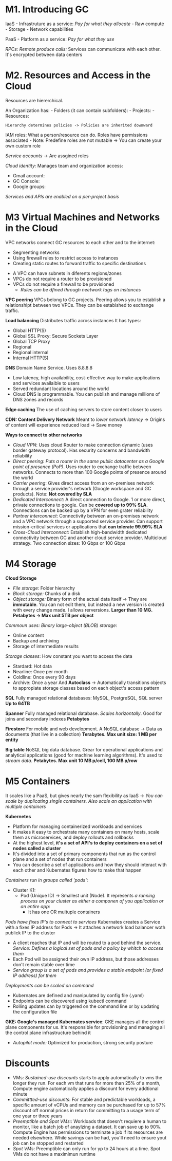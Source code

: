# M1. Introducing GC

IaaS - Infrastruture as a service: _Pay for what they allocate_
    - Raw compute
    - Storage
    - Network capabilities

PaaS - Platform as a service: _Pay for what they use_

*RPCs: Remote produce calls:* Services can communicate with each other. It's encrypted between data centers

# M2. Resources and Access in the Cloud

Resources are hiererchical. 

An Organization has:
    - Folders (it can contain subfolders): 
      - Projects:
        - Resources:

`Hierarchy determines policies -> Policies are inherited downward`

IAM roles: What a person/resource can do. Roles have permissions associated
    - Note: Predefine roles are not mutable -> You can create your own custom role

*Service accounts* -> Are assgined roles

_Cloud identity:_ Manages team and organization access:
  - Gmail account:
  - GC Console:
  - Google groups:

*Services and APIs are enabled on a per-project basis*

# M3 Virtual Machines and Networks in the Cloud

VPC networks connect GC resources to each other and to the internet:
  - Segmenting networks
  - Using firewall rules to restrict access to instances
  - Creating static routes to forward traffic to specific destinations

* A VPC can have subnets in diferents regions/zones
* VPCs do not require a router to be provisioned
* VPCs do not require a firewall to be provisioned
  * _Rules can be dfined through neetwork tags on instances_

**VPC peering**
VPCs belong to GC projects. Peering allows you to establish a relationshipt between two VPCs. They can be estabished to exchange traffic. 
  
**Load balancing**
Distributes traffic across instances It has types:
  - Global HTTP(S)
  - Global SSL Proxy: Secure Sockets Layer
  - Global TCP Proxy
  - Regional
  - Regional internal
  - Internal HTTP(S)

**DNS**
Domain Name Service. Uses 8.8.8.8
  - Low latency, high availability, cost-effective way to make applications and services availaible to users
  - Served redundant locations around the world
  - Cloud DNS is programmable. You can publish and manage millions of DNS zones and records

**Edge caching**
The use of caching servers to store content closer to users

**CDN: Content Delivery Network**
Meant to _lower network latency_ -> Origins of content will experience reduced load -> Save money

**Ways to connect to other networks**
  - *Cloud VPN*: Uses cloud Router to make connection dynamic (uses border gateway protocol). Has security concerns and bandwidth reliability
  - *Direct peering*: _Puts a router in the same public datacenter as a Google point of presence (PoP)_. Uses router to exchange traffic between networks. Connects to more than 100 Google points of presence around the world
  - *Carrier peering*: Gives direct access from an on-premises network through a service provider's network (Google workspace and GC products). Note: **Not covered by SLA**
  - *Dedicated Interconnect*: A direct connection to Google. 1 or more direct, private connections to google. Can be **covered up to 99% SLA**. Connections can be backed up by a VPN for even grater reliability
  - *Partner interconnect*: Connectivity between an on-premises network and a VPC network through a supported service provider. Can support mission-critical services or applications that **can tolerate 99.99% SLA**
  - *Cross-Cloud Interconnect*: Establish high-bandwidth dedicated connectivity between GC and another cloud service provider. Multicloud strategy. Two connection sizes: 10 Gbps or 100 Gbps

# M4 Storage

**Cloud Storage**
  - *File storage:* Folder hierarchy
  - *Block storage:* Chunks of a disk
  - *Object storage:* Binary form of the actual data itself -> They are **immutable**. You can not edit them, but instead a new version is created with every change made. I allows rerversions. **Larger than 10 MG. Petabytes -> Max unit 5TB per object**

_Commoun uses: Binary large-object (BLOB) storage_: 
  * Online content
  * Backup and archiving
  * Storage of intermediate results

_Storage classes_:
How constant you want to access the data
  - Stardard: Hot data
  - Nearline: Once per month
  - Coldline: Once every 90 days
  - Archive: Once a year
And **Autoclass** -> Automatically transitions objects to appropiate storage classes based on each object's access pattern

**SQL**
Fully managed relational databases: MySQL, PostgreSQL, SQL server **Up to 64TB**

**Spanner**
Fully managed relational database. _Scales horizontally_. Good for joins and secondary indexes **Petabytes**

**Firestore**
For mobile and web development. A NoSQL database -> Data as documents (that live in a collection) **Terabytes. Max unit size: 1 MB per entity**

**Big table**
NoSQL big data database. Grear for operational applications and analytical applications (good for machine learning algorithms). It's used to _stream data_. **Petabytes. Max unit 10 MB p/cell, 100 MB p/row**

# M5 Containers

It scales like a PaaS, but gives nearly the sam flexibility as IaaS -> _You can scale by duplicating single containers. Also scale an application with multiple containers_

**Kubernetes**
- Platform for managing containerized workloads and services
- It makes it easy to orchestrate many containers on many hosts, scale them as microservices, and deploy rollouts and rollbacks
- At the highest level, **it's a set of API's to deploy containers on a set of nodes called a cluster**
- It's divided into a set of primary components that run as the control plane and a set of nodes that run containers
- You can describe a set of applications and how they should interact with each other and Kubernates figures how to make that happen

*Containers run in groups called 'pods'*:
- Cluster K1:
  - Pod (Unique ID) -> Smallest unit (Node). It represents *a running process on your cluster as either a componen of you application or an entire app*: 
    - It has one OR multuple containers

*Pods have fixes IP's to connect to services*
Kubernates creates a Service with a fixes IP address for Pods -> It attaches a network load balancer woth publick IP to the cluster
  - A client reaches that IP and will be routed to a pod behind the service. _Service: Defines a logical set of pods and a policy by whitch to access them_
  - Each Pod will be assigned their own IP address, but those addresses don't remain stable over time
  - _Service group is a set of pods and provides a stable endpoint (or fixed IP address) for them_

*Deployments can be scaled on command*

- Kubernates are defined and manipulated by config file (.yaml)
- Endpoints can be discovered using kubectl command
- Rolling updates can by triggered on the command line or by updating the configuration file

**GKE: Google's managed Kubernates service**:
GKE manages all the control plane components for us. It's responsible for provisioning and managing all the control plane infrastructure behind it
  - *Autopilot mode:* Optimized for production, strong security posture

# Discounts

- VMs: _Sustained-use discounts_ starts to apply automatically to vms the longer they run. For each vm that runs for more than 25% of a month, Compute engine automatically applies a discount for every addtional minute
- _Committted-use discounts_: For stable and predictable workloads, a specific amount of vCPUs and memory can be purchased for up to 57% discount off normal prices in return for committing to a usage term of one year or three years
- _Preemptible and Spot VMs:_: Workloads that doesn't requiere a human to monitor, like a batch job of anaylzing a dataset. It can save up to 90%. Compute Engine has permissions to terminate a job if its resources are needed elsewhere. While savings can be had, you'll need to ensure yout job can be stopped and restarted
- _Spot VMs_: Preemptible can only run for yp to 24 hours at a time. Spot VMs do not have a maximimun runtime